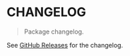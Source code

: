 # CHANGELOG

> Package changelog.

See [GitHub Releases](https://github.com/stdlib-js/math-iter-sequences-nonfibonacci/releases) for the changelog.